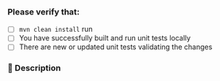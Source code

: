 ### Please verify that:

- [ ] `mvn clean install` run
- [ ] You have successfully built and run unit tests locally
- [ ] There are new or updated unit tests validating the changes

### :pencil: Description

